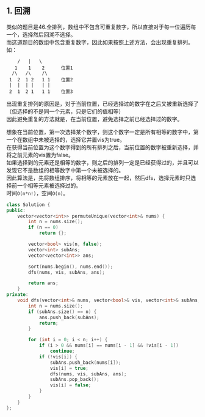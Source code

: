 ## 1. 回溯
类似的题目是46.全排列，数组中不包含可重复数字，所以直接对于每一位遍历每一个，选择然后回溯不选择。  
而这道题目的数组中包含重复数字，因此如果按照上述方法，会出现重复排列。  
如：  
```
    /   |   \  
   1    1    2      位置1 
  /\   /\    /\  
 1  2  1 2   1 1    位置2  
 |  |  | |   | |  
 2  1  2 1   1 1    位置3  
```
出现重复排列的原因是，对于当前位置，已经选择过的数字在之后又被重新选择了（但选择的不是同一个元素，只是它们的值相等）  
因此避免重复的方法就是，在当前位置，避免选择之前已经选择过的数字。  
  
想象在当前位置，第一次选择某个数字，则这个数字一定是所有相等的数字中，第一个在数组中未被选择的，选择它并置vis为true。  
在获得当前位置为这个数字得到的所有排列之后，当前位置的数字被重新选择，并将之前元素的vis置为false。  
如果选择到的元素还是相等的数字，则之后的排列一定是已经获得过的，并且可以发现它不是数组的相等数字中第一个未被选择的。  
因此算法是，先将数组排序，将相等的元素放在一起，然后dfs，选择元素时只选择前一个相等元素被选择过的。  
时间`O(n*n!)`，空间`O(n)`。  
```cpp
class Solution {
public:
    vector<vector<int>> permuteUnique(vector<int>& nums) {
        int n = nums.size();
        if (n == 0)
            return {};

        vector<bool> vis(n, false);
        vector<int> subAns;
        vector<vector<int>> ans;

        sort(nums.begin(), nums.end());
        dfs(nums, vis, subAns, ans);

        return ans;
    }
private:
    void dfs(vector<int>& nums, vector<bool>& vis, vector<int>& subAns, vector<vector<int>>& ans) {
        int n = nums.size();
        if (subAns.size() == n) {
            ans.push_back(subAns);
            return;
        }

        for (int i = 0; i < n; i++) {
            if (i > 0 && nums[i] == nums[i - 1] && !vis[i - 1])
                continue;
            if (!vis[i]) {
                subAns.push_back(nums[i]);
                vis[i] = true;
                dfs(nums, vis, subAns, ans);
                subAns.pop_back();
                vis[i] = false;
            }
        }
    }
};
```